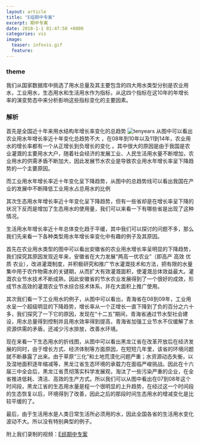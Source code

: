 ```yaml
---
layout: article
title: "E组期中专案"
excerpt: 期中专案
date: 2018-1-1 01:47:50 +0800
categories: vis
image: 
  teaser: infovis.gif
  feature: 
---
```

### theme
我们从国家数据库中挑选了用水总量及其主要包含的四大用水类型分别是农业用水，工业用水，生态用水和生活用水作为指标，从这四个指标在这10年的年增长率的演变势态中来分析影响这些指标变化的主要因素。

### 解析
首先是全国近十年来用水结构年增长率变化的总趋势
![tenyears](https://ayasewakaba.github.io/infovis/shinian.jpg)
从图中可以看出农业用水年增长率近十年变化总趋势不大 ，在08年到10年以及11到14年，农业用水的增长率都有一个从正增长到负增长的变化 。其中很大的原因是由于我国是农业灌溉的主要用水大户，随着社会经济的发展工业、人民生活用水量不断增加，农业用水的供需矛盾不断加大，因此发展节水农业是导致农业用水年增长率呈下降趋势的一个主要原因。

而工业用水年增长率近十年变化呈下降趋势，从图中的总趋势线可以看出我国在产业的发展中不断降低工业用水占总用水的比例

其次生态用水年增长率近十年变化呈下降趋势，但有一些省却是在增长率呈下降的状况下反而是增加了生态用水的使用量，我们可以来看一下有哪些省是出现了这种情况。

生活用水年增长率近十年总体变化趋于平缓，其中我们可以探讨的问题不多，那么我们先来看一下各种类型用水年增长率变化中有趣的例子及其原因。

首先在农业用水类型的图中可以看出安徽省的农业用水增长率呈明显的下降趋势，我们探究其原因发现近年来，安徽省在大力发展“两高一优农业”（即高产 高效 优质 农业），改进灌溉制度，并积极研究和推广节水灌溉技术和方法，把有限的水量集中用于农作物需水的关键期，从而扩大有效灌溉面积，使灌溉总体效益最大。灌溉农业节水技术不断成熟，因此安徽省的节水农业发展得到了一个很好的成效，形成节水高效的灌溉农业节水综合技术体系，并在大面积上推广使用。

其次我们看一下工业用水的例子，从图中可以看出，青海省在08到09年，工业用水呈一个超级明显的下降趋势，增长率从一个正增长一直下降到了负的百分之六十多，我们探究了一下它的原因，发现在“十二五”期间，青海省通过节水型社会建设，用水总量得到控制并且用水效率得到提高，青海省加强工业节水不仅缓解了水资源供需的矛盾，还减少污水排放，改善水环境。

现在来看一下生态用水的折线图，从图中可以看出黑龙江省在改革开放后在经济发展的同时，由于增长方式、经济体制等方面原因，在短短几年里，该省的环境问题就不断暴露了出来。由于草原“三化”和土地荒漠化问题严重；水资源动态失衡，以及湿地面积逐年缩减等，黑龙江省生态环境的承载力在面临严峻挑战。因此在十六届三中全会后，黑龙江省贯彻落实科学发展观，淘汰了一些污染严重的企业，在全省推进低耗、清洁、高效的生产方式。所以我们可以从图中看出在07到08年这个时间段，黑龙江省的生态用水量是程一个很明显的上升趋势，在经过这一个时间段的生态恢复以后，环境得到了改善，因此之后的那段时间生态用水的增减变化是比较平缓的了。

最后，由于生活用水是人类日常生活所必须用的水，因此全国各省的生活用水变化波动不大。所以没有特别典型的例子。

附上我们录制的视频：[E组期中专案](https://pan.baidu.com/play/video#video/path=%2F%E6%88%91%E7%9A%84%E8%B5%84%E6%BA%90%2FE%E7%BB%84%E6%9C%9F%E4%B8%AD%E6%8A%A5%E5%91%8A.mp4&t=-1)

